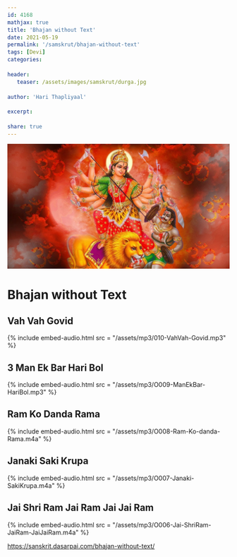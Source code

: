 ```yaml
---    
id: 4168    
mathjax: true    
title: 'Bhajan without Text'    
date: 2021-05-19    
permalink: '/samskrut/bhajan-without-text'    
tags: [Devi]    
categories:    
    
header:    
   teaser: /assets/images/samskrut/durga.jpg    
    
author: 'Hari Thapliyaal'    
    
excerpt:    
    
share: true    
---    
```

    
![](/assets/images/samskrut/durga.jpg)    
    
# Bhajan without Text    
    
## Vah Vah Govid    
{% include embed-audio.html src = "/assets/mp3/010-VahVah-Govid.mp3" %}     
    
## 3 Man Ek Bar Hari Bol    
{% include embed-audio.html src = "/assets/mp3/O009-ManEkBar-HariBol.mp3" %}     
    
## Ram Ko Danda Rama    
{% include embed-audio.html src = "/assets/mp3/O008-Ram-Ko-danda-Rama.m4a" %}     
    
## Janaki Saki Krupa    
{% include embed-audio.html src = "/assets/mp3/O007-Janaki-SakiKrupa.m4a" %}     
    
## Jai Shri Ram Jai Ram Jai Jai Ram    
{% include embed-audio.html src = "/assets/mp3/O006-Jai-ShriRam-JaiRam-JaiJaiRam.m4a" %}     
    
    
    
    
https://sanskrit.dasarpai.com/bhajan-without-text/